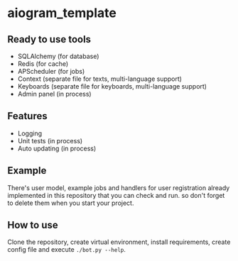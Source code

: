 # aiogram_template

## Ready to use tools
- SQLAlchemy (for database)
- Redis (for cache)
- APScheduler (for jobs)
- Context (separate file for texts, multi-language support)
- Keyboards (separate file for keyboards, multi-language support)
- Admin panel (in process)

## Features
- Logging
- Unit tests (in process)
- Auto updating (in process)

## Example
There's user model, example jobs and handlers for user registration already implemented in this repository that you can check and run. so don't forget to delete them when you start your project.

## How to use
Clone the repository, create virtual environment, install requirements, create config file and execute `./bot.py --help`.
